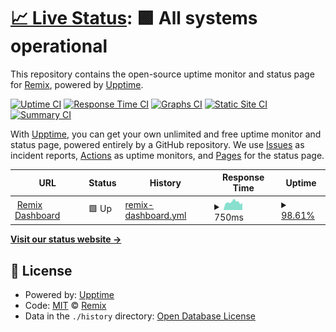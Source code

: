 # [📈 Live Status](https://remix-bot.github.io/status): <!--live status--> **🟩 All systems operational**

This repository contains the open-source uptime monitor and status page for [Remix](https://remix.fairuse.org), powered by [Upptime](https://github.com/upptime/upptime).

[![Uptime CI](https://github.com/remix-bot/status/workflows/Uptime%20CI/badge.svg)](https://github.com/remix-bot/status/actions?query=workflow%3A%22Uptime+CI%22)
[![Response Time CI](https://github.com/remix-bot/status/workflows/Response%20Time%20CI/badge.svg)](https://github.com/remix-bot/status/actions?query=workflow%3A%22Response+Time+CI%22)
[![Graphs CI](https://github.com/remix-bot/status/workflows/Graphs%20CI/badge.svg)](https://github.com/remix-bot/status/actions?query=workflow%3A%22Graphs+CI%22)
[![Static Site CI](https://github.com/remix-bot/status/workflows/Static%20Site%20CI/badge.svg)](https://github.com/remix-bot/status/actions?query=workflow%3A%22Static+Site+CI%22)
[![Summary CI](https://github.com/remix-bot/status/workflows/Summary%20CI/badge.svg)](https://github.com/remix-bot/status/actions?query=workflow%3A%22Summary+CI%22)

With [Upptime](https://upptime.js.org), you can get your own unlimited and free uptime monitor and status page, powered entirely by a GitHub repository. We use [Issues](https://github.com/remix-bot/status/issues) as incident reports, [Actions](https://github.com/remix-bot/status/actions) as uptime monitors, and [Pages](https://remix-bot.github.io/status) for the status page.

<!--start: status pages-->
<!-- This summary is generated by Upptime (https://github.com/upptime/upptime) -->
<!-- Do not edit this manually, your changes will be overwritten -->
<!-- prettier-ignore -->
| URL | Status | History | Response Time | Uptime |
| --- | ------ | ------- | ------------- | ------ |
| <img alt="" src="https://icons.duckduckgo.com/ip3/remix.fairway.cl.ico" height="13"> [Remix Dashboard](https://remix.fairway.cl) | 🟩 Up | [remix-dashboard.yml](https://github.com/remix-bot/status/commits/HEAD/history/remix-dashboard.yml) | <details><summary><img alt="Response time graph" src="./graphs/remix-dashboard/response-time-week.png" height="20"> 750ms</summary><br><a href="https://remix-bot.github.io/status/history/remix-dashboard"><img alt="Response time 1081" src="https://img.shields.io/endpoint?url=https%3A%2F%2Fraw.githubusercontent.com%2Fremix-bot%2Fstatus%2FHEAD%2Fapi%2Fremix-dashboard%2Fresponse-time.json"></a><br><a href="https://remix-bot.github.io/status/history/remix-dashboard"><img alt="24-hour response time 752" src="https://img.shields.io/endpoint?url=https%3A%2F%2Fraw.githubusercontent.com%2Fremix-bot%2Fstatus%2FHEAD%2Fapi%2Fremix-dashboard%2Fresponse-time-day.json"></a><br><a href="https://remix-bot.github.io/status/history/remix-dashboard"><img alt="7-day response time 750" src="https://img.shields.io/endpoint?url=https%3A%2F%2Fraw.githubusercontent.com%2Fremix-bot%2Fstatus%2FHEAD%2Fapi%2Fremix-dashboard%2Fresponse-time-week.json"></a><br><a href="https://remix-bot.github.io/status/history/remix-dashboard"><img alt="30-day response time 1152" src="https://img.shields.io/endpoint?url=https%3A%2F%2Fraw.githubusercontent.com%2Fremix-bot%2Fstatus%2FHEAD%2Fapi%2Fremix-dashboard%2Fresponse-time-month.json"></a><br><a href="https://remix-bot.github.io/status/history/remix-dashboard"><img alt="1-year response time 1123" src="https://img.shields.io/endpoint?url=https%3A%2F%2Fraw.githubusercontent.com%2Fremix-bot%2Fstatus%2FHEAD%2Fapi%2Fremix-dashboard%2Fresponse-time-year.json"></a></details> | <details><summary><a href="https://remix-bot.github.io/status/history/remix-dashboard">98.61%</a></summary><a href="https://remix-bot.github.io/status/history/remix-dashboard"><img alt="All-time uptime 90.45%" src="https://img.shields.io/endpoint?url=https%3A%2F%2Fraw.githubusercontent.com%2Fremix-bot%2Fstatus%2FHEAD%2Fapi%2Fremix-dashboard%2Fuptime.json"></a><br><a href="https://remix-bot.github.io/status/history/remix-dashboard"><img alt="24-hour uptime 94.61%" src="https://img.shields.io/endpoint?url=https%3A%2F%2Fraw.githubusercontent.com%2Fremix-bot%2Fstatus%2FHEAD%2Fapi%2Fremix-dashboard%2Fuptime-day.json"></a><br><a href="https://remix-bot.github.io/status/history/remix-dashboard"><img alt="7-day uptime 98.61%" src="https://img.shields.io/endpoint?url=https%3A%2F%2Fraw.githubusercontent.com%2Fremix-bot%2Fstatus%2FHEAD%2Fapi%2Fremix-dashboard%2Fuptime-week.json"></a><br><a href="https://remix-bot.github.io/status/history/remix-dashboard"><img alt="30-day uptime 99.36%" src="https://img.shields.io/endpoint?url=https%3A%2F%2Fraw.githubusercontent.com%2Fremix-bot%2Fstatus%2FHEAD%2Fapi%2Fremix-dashboard%2Fuptime-month.json"></a><br><a href="https://remix-bot.github.io/status/history/remix-dashboard"><img alt="1-year uptime 81.55%" src="https://img.shields.io/endpoint?url=https%3A%2F%2Fraw.githubusercontent.com%2Fremix-bot%2Fstatus%2FHEAD%2Fapi%2Fremix-dashboard%2Fuptime-year.json"></a></details>

<!--end: status pages-->

[**Visit our status website →**](https://remix-bot.github.io/status)

## 📄 License

- Powered by: [Upptime](https://github.com/upptime/upptime)
- Code: [MIT](./LICENSE) © [Remix](https://remix.fairuse.org)
- Data in the `./history` directory: [Open Database License](https://opendatacommons.org/licenses/odbl/1-0/)
